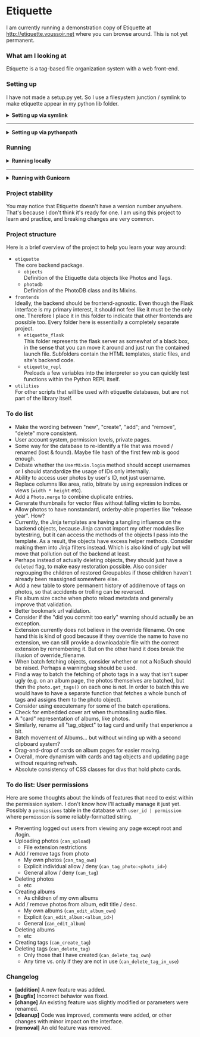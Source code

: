 Etiquette
=========

I am currently running a demonstration copy of Etiquette at http://etiquette.voussoir.net where you can browse around. This is not yet permanent.

### What am I looking at

Etiquette is a tag-based file organization system with a web front-end.

### Setting up

I have not made a setup.py yet. So I use a filesystem junction / symlink to make etiquette appear in my python lib folder.

<details><summary><strong>Setting up via symlink</strong></summary>

- The repository you're looking at right now is `D:\Git\Etiquette`. The toplevel `etiquette` folder is the main package. We want this package to be a child of our existing lib directory.
- The easiest way to find your lib path is `python -c "import os; print(os)"`.
- Make the symlink:

    Windows: `mklink /J fakepath realpath`  
    for example `mklink /J "C:\Python36\Lib\etiquette" "D:\Git\Etiquette\etiquette"`

    Linux: `ln --symbolic realpath fakepath`  
    for example `ln --symbolic "/home/Owner/Git/Etiquette/etiquette" "/usr/local/lib/python3.6/etiquette"`

</details>

---

<details><summary><strong>Setting up via pythonpath</strong></summary>

- The repository you're looking at right now is `D:\Git\Etiquette`. The toplevel `etiquette` folder is the main package.

    The pythonpath points to directories that *contain* the packages you need to import, not to the packages themselves. Therefore we point to the repository.

    Windows: `set "PYTHONPATH=%PYTHONPATH%;D:\Git\Etiquette"`  
    Note the semicolon to delimit paths.  
    This only applies to the current cmd session. To make it permanent, use Windows's Environment Variable editor or the `setx` command. The editor is easier to use.

    Linux: `PYTHONPATH="$PYTHONPATH:/home/Owner/Git/Etiquette"`  
    Note the colon to delimit paths.  
    To make it permanent, add the export to your bashrc.

</details>

### Running

<details><summary><strong>Running locally</strong></summary>

- Run `python etiquette_flask_launch.py [port]` to launch the flask server. Port defaults to 5000 if not provided.
- Run `python -i etiquette_repl_launch.py` to launch the Python interpreter with the PhotoDB pre-loaded into a variable called `P`. Try things like `P.new_photo` or `P.digest_directory`.
- Note: Do not `cd` into the frontends folder. Stay wherever you want the photodb to be created, and start the frontend by specifying full file path of the launch file.

        Windows:
        D:\somewhere> python D:\Git\Etiquette\frontends\etiquette_flask\etiquette_flask_launch.py 5001

        Linux:
        /somewhere $ python /home/Owner/Git/Etiquette/frontends/etiquette_flask/etiquette_flask_launch.py 5001

</details>

---

<details><summary><strong>Running with Gunicorn</strong></summary>

1. Use the PYTHONPATH technique to make `etiquette` and the flask `backend` both importable. Symlinking into the lib is not as convenient here because the server relies on the static files and jinja templates relative to the code's location.

    The Pythonpath points to directories that *contain* the packages you need to import, not to the packages themselves. Therefore we point to the etiquette and etiquette_flask repositories.

        PYTHONPATH="$PYTHONPATH:/home/Owner/Git/Etiquette:/home/Owner/Git/Etiquette/frontends/etiquette_flask

2. To run non-daemonized, on a specific port, with logging to the terminal, use:

        gunicorn etiquette_flask_entrypoint:site --bind "0.0.0.0:PORT" --access-logfile "-"

</details>

### Project stability

You may notice that Etiquette doesn't have a version number anywhere. That's because I don't think it's ready for one. I am using this project to learn and practice, and breaking changes are very common.

### Project structure

Here is a brief overview of the project to help you learn your way around:

- `etiquette`  
    The core backend package.
    - `objects`  
        Definition of the Etiquette data objects like Photos and Tags.
    - `photodb`  
        Definition of the PhotoDB class and its Mixins.
- `frontends`  
    Ideally, the backend should be frontend-agnostic. Even though the Flask interface is my primary interest, it should not feel like it must be the only one. Therefore I place it in this folder to indicate that other frontends are possible too. Every folder here is essentially a completely separate project.
    - `etiquette_flask`  
    This folder represents the flask server as somewhat of a black box, in the sense that you can move it around and just run the contained launch file. Subfolders contain the HTML templates, static files, and site's backend code.
    - `etiquette_repl`  
        Preloads a few variables into the interpreter so you can quickly test functions within the Python REPL itself.
- `utilities`  
    For other scripts that will be used with etiquette databases, but are not part of the library itself.

### To do list
- Make the wording between "new", "create", "add"; and "remove", "delete" more consistent.
- User account system, permission levels, private pages.
- Some way for the database to re-identify a file that was moved / renamed (lost & found). Maybe file hash of the first few mb is good enough.
- Debate whether the `UserMixin.login` method should accept usernames or I should standardize the usage of IDs only internally.
- Ability to access user photos by user's ID, not just username.
- Replace columns like area, ratio, bitrate by using expression indices or views (`width * height` etc).
- Add a `Photo.merge` to combine duplicate entries.
- Generate thumbnails for vector files without falling victim to bombs.
- Allow photos to have nonstandard, orderby-able properties like "release year". How?
- Currently, the Jinja templates are having a tangling influence on the backend objects, because Jinja cannot import my other modules like bytestring, but it can access the methods of the objects I pass into the template. As a result, the objects have excess helper methods. Consider making them into Jinja filters instead. Which is also kind of ugly but will move that pollution out of the backend at least.
- Perhaps instead of actually deleting objects, they should just have a `deleted` flag, to make easy restoration possible. Also consider regrouping the children of restored Groupables if those children haven't already been reassigned somewhere else.
- Add a new table to store permanent history of add/remove of tags on photos, so that accidents or trolling can be reversed.
- Fix album size cache when photo reload metadata and generally improve that validation.
- Better bookmark url validation.
- Consider if the "did you commit too early" warning should actually be an exception.
- Extension currently does not believe in the override filename. On one hand this is kind of good because if they override the name to have no extension, we can still provide a downloadable file with the correct extension by remembering it. But on the other hand it does break the illusion of override_filename.
- When batch fetching objects, consider whether or not a NoSuch should be raised. Perhaps a warningbag should be used.
- Find a way to batch the fetching of photo tags in a way that isn't super ugly (e.g. on an album page, the photos themselves are batched, but then the `photo.get_tags()` on each one is not. In order to batch this we would have to have a separate function that fetches a whole bunch of tags and assigns them to the photo object).
- Consider using executemany for some of the batch operations.
- Check for embedded cover art when thumbnailing audio files.
- A "card" representation of albums, like photos.
- Similarly, rename all "tag_object" to tag card and unify that experience a bit.
- Batch movement of Albums... but without winding up with a second clipboard system?
- Drag-and-drop of cards on album pages for easier moving.
- Overall, more dynamism with cards and tag objects and updating page without requiring refresh.
- Absolute consistency of CSS classes for divs that hold photo cards.

### To do list: User permissions
Here are some thoughts about the kinds of features that need to exist within the permission system. I don't know how I'll actually manage it just yet. Possibly a `permissions` table in the database with `user_id | permission` where `permission` is some reliably-formatted string.

- Preventing logged out users from viewing any page except root and /login.
- Uploading photos (`can_upload`)
    - File extension restrictions
- Add / remove tags from photo
    - My own photos (`can_tag_own`)
    - Explicit individual allow / deny (`can_tag_photo:<photo_id>`)
    - General allow / deny (`can_tag`)
- Deleting photos
    - etc
- Creating albums
    - As children of my own albums
- Add / remove photos from album, edit title / desc.
    - My own albums (`can_edit_album_own`)
    - Explicit (`can_edit_album:<album_id>`)
    - General (`can_edit_album`)
- Deleting albums
    - etc
- Creating tags (`can_create_tag`)
- Deleting tags (`can_delete_tag`)
    - Only those that I have created (`can_delete_tag_own`)
    - Any time vs. only if they are not in use (`can_delete_tag_in_use`)

### Changelog

- **[addition]** A new feature was added.
- **[bugfix]** Incorrect behavior was fixed.
- **[change]** An existing feature was slightly modified or parameters were renamed.
- **[cleanup]** Code was improved, comments were added, or other changes with minor impact on the interface.
- **[removal]** An old feature was removed.

&nbsp;
